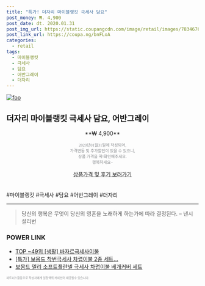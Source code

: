 ```yaml
--- 
title: "특가! 더자리 마이블랭킷 극세사 담요" 
post_money: ₩. 4,900 
post_date: dt. 2020.01.31 
post_img_url: https://static.coupangcdn.com/image/retail/images/78346764564207-a2818e22-c3df-49f2-a4ad-d97e65e27135.jpg 
post_link_url: https://coupa.ng/bnFLoA 
categories: 
  - retail 
tags: 
  - 마이블랭킷 
  - 극세사 
  - 담요 
  - 어반그레이 
  - 더자리 
--- 
```

[![foo](https://static.coupangcdn.com/image/retail/images/78346764564207-a2818e22-c3df-49f2-a4ad-d97e65e27135.jpg)](https://coupa.ng/bnFLoA) 

## 더자리 마이블랭킷 극세사 담요, 어반그레이 
<p style="text-align: center;">**₩ 4,900**</p> 
<p style="text-align: center;"><span style="color: #898c8f; font-family: Georgia,Times,serif; font-size: 0.75em;">2020년01월31일에 작성되어, <br>가격변동 및 추가할인이 있을 수 있으니,<br> 상품 가격을 꼭!확인해주세요.<br>행복하세요~</span> 
</p>	 
<div markdown="0" style="text-align: center;"><a href="https://coupa.ng/bnFLoA" class="btn btn--success">상품가격 및 후기 보러가기</a></div> 
<br><br> 
  #마이블랭킷 #극세사 #담요 #어반그레이 #더자리 
<hr> 

> 당신의 행복은 무엇이 당신의 영혼을 노래하게 하는가에 따라 결정된다. – 낸시 설리번 


### POWER LINK

* <a href="https://blog.naver.com/fasyy4321/221779480617" target="_blank"> TOP ~49위 [생활] 바자르극세사이불</a>
* <a href="https://blog.naver.com/an0733/221789680127" target="_blank">[특가] 보몽드 착번극세사 차렵이불 2종 세트...</a>
* <a href="https://blog.naver.com/fasyy4321/221781145965" target="_blank">보몽드 델리 소프트플란넬 극세사 차렵이불 베개커버 세트</a>

<span style="color: #898c8f; font-family: Georgia,Times,serif; font-size: 0.55em;">파트너스활동으로 작성자에게 일정액의 커미션이 제공될수 있습니다.</span> 
